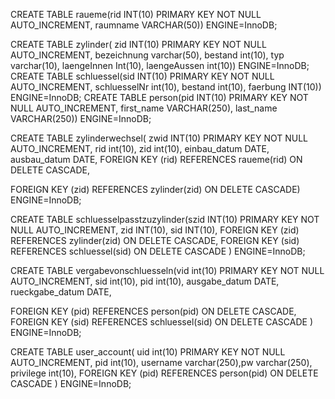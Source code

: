 
CREATE TABLE raueme(rid INT(10) PRIMARY KEY NOT NULL AUTO_INCREMENT, raumname VARCHAR(50)) ENGINE=InnoDB;

CREATE TABLE zylinder(
    zid INT(10) PRIMARY KEY NOT NULL AUTO_INCREMENT, bezeichnung varchar(50), bestand int(10), typ varchar(10), laengeInnen Int(10), laengeAussen int(10)) ENGINE=InnoDB;
CREATE TABLE schluessel(sid INT(10) PRIMARY KEY NOT NULL AUTO_INCREMENT, schluesselNr int(10), bestand int(10), faerbung INT(10)) ENGINE=InnoDB;
CREATE TABLE person(pid INT(10) PRIMARY KEY NOT NULL AUTO_INCREMENT, first_name VARCHAR(250), last_name VARCHAR(250)) ENGINE=InnoDB;

CREATE TABLE zylinderwechsel(
zwid INT(10) PRIMARY KEY NOT NULL AUTO_INCREMENT,
rid int(10), zid int(10), einbau_datum DATE, ausbau_datum DATE,
FOREIGN KEY (rid)
REFERENCES raueme(rid)
ON DELETE CASCADE,

FOREIGN KEY (zid)
REFERENCES zylinder(zid)
ON DELETE CASCADE) ENGINE=InnoDB;

CREATE TABLE schluesselpasstzuzylinder(szid INT(10) PRIMARY KEY NOT NULL AUTO_INCREMENT, zid INT(10), sid INT(10),
FOREIGN KEY (zid)
REFERENCES zylinder(zid)
ON DELETE CASCADE,
FOREIGN KEY (sid)
REFERENCES schluessel(sid)
ON DELETE CASCADE
) ENGINE=InnoDB;

CREATE TABLE vergabevonschluesseln(vid int(10) PRIMARY KEY NOT NULL AUTO_INCREMENT, sid int(10), pid int(10), ausgabe_datum DATE, rueckgabe_datum DATE,

FOREIGN KEY (pid)
REFERENCES person(pid)
ON DELETE CASCADE,
FOREIGN KEY (sid)
REFERENCES schluessel(sid)
ON DELETE CASCADE
) ENGINE=InnoDB;

CREATE TABLE user_account(
    uid int(10) PRIMARY KEY NOT NULL AUTO_INCREMENT, pid int(10), username varchar(250),pw varchar(250), privilege int(10),
    FOREIGN KEY (pid)
    REFERENCES person(pid)
    ON DELETE CASCADE
) ENGINE=InnoDB;


